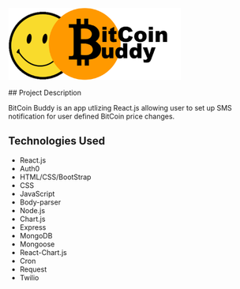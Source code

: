 <p align="left">
  <img src="/screenshots/BitCoin_Buddy_logo.png" width="350"/>
</p>
## Project Description

BitCoin Buddy is an app utlizing React.js allowing user to set up SMS notification for user defined BitCoin price changes. 

## Technologies Used

* React.js
* Auth0
* HTML/CSS/BootStrap
* CSS
* JavaScript
* Body-parser
* Node.js
* Chart.js
* Express
* MongoDB
* Mongoose
* React-Chart.js
* Cron
* Request
* Twilio


